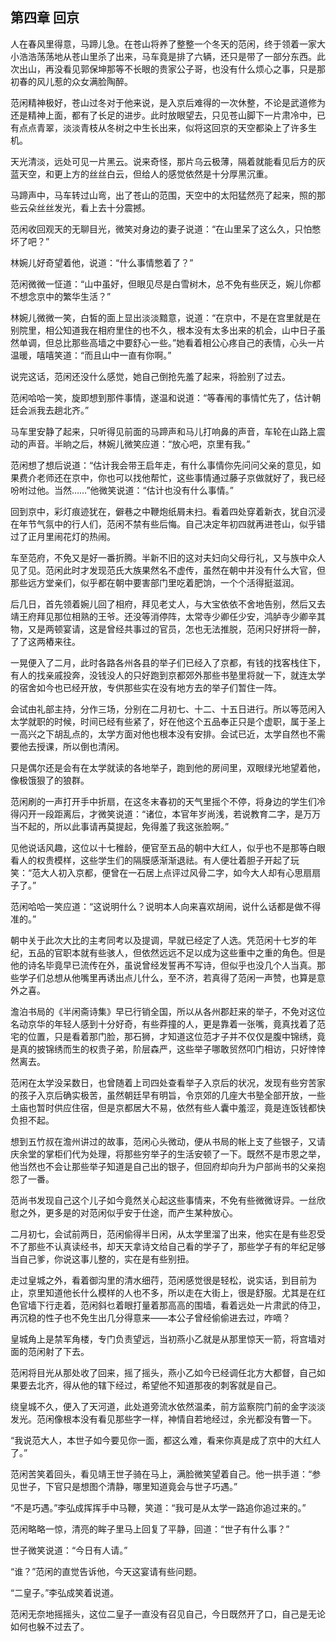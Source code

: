 ## 第四章 **回京**

人在春风里得意，马蹄儿急。在苍山将养了整整一个冬天的范闲，终于领着一家大小浩浩荡荡地从苍山里杀了出来，马车竟是排了六辆，还只是带了一部分东西。此次出山，再没看见郭保坤那等不长眼的贵家公子哥，也没有什么烦心之事，只是那初春的风儿惹的众女满脸陶醉。

范闲精神极好，苍山过冬对于他来说，是入京后难得的一次休整，不论是武道修为还是精神上面，都有了长足的进步。此时放眼望去，只见苍山脚下一片肃冷中，已有点点青翠，淡淡青枝从冬树之中生长出来，似将这回京的天空都染上了许多生机。

天光清淡，远处可见一片黑云。说来奇怪，那片乌云极薄，隔着就能看见后方的灰蓝天空，和更上方的丝丝白云，但给人的感觉依然是十分厚黑沉重。

马蹄声中，马车转过山弯，出了苍山的范围，天空中的太阳猛然亮了起来，照的那些云朵丝丝发光，看上去十分震撼。

范闲收回观天的无聊目光，微笑对身边的妻子说道：“在山里呆了这么久，只怕憋坏了吧？”

林婉儿好奇望着他，说道：“什么事情憋着了？”

范闲微微一怔道：“山中虽好，但眼见尽是白雪树木，总不免有些厌乏，婉儿你都不想念京中的繁华生活？”

林婉儿微微一笑，白皙的面上显出淡淡黯意，说道：“在京中，不是在宫里就是在别院里，相公知道我在相府里住的也不久，根本没有太多出来的机会，山中日子虽然单调，但总比那些高墙之中要舒心一些。”她看着相公心疼自己的表情，心头一片温暖，嘻嘻笑道：“而且山中一直有你啊。”

说完这话，范闲还没什么感觉，她自己倒抢先羞了起来，将脸别了过去。

范闲哈哈一笑，旋即想到那件事情，遂温和说道：“等春闱的事情忙先了，估计朝廷会派我去趟北齐。”

马车里安静了起来，只听得见前面的马蹄声和马儿打响鼻的声音，车轮在山路上震动的声音。半晌之后，林婉儿微笑应道：“放心吧，京里有我。”

范闲想了想后说道：“估计我会带王启年走，有什么事情你先问问父亲的意见，如果费介老师还在京中，你也可以找他帮忙，这些事情通过藤子京做就好了，我已经吩咐过他。当然……”他微笑说道：“估计也没有什么事情。”

回到京中，彩灯痕迹犹在，僻巷之中鞭炮纸屑未扫。看着四处穿着新衣，犹自沉浸在年节气氛中的行人们，范闲不禁有些后悔。自己决定年初四就再进苍山，似乎错过了正月里闹花灯的热闹。

车至范府，不免又是好一番折腾。半新不旧的这对夫妇向父母行礼，又与族中众人见了见。范闲此时才发现范氏大族果然名不虚传，虽然在朝中并没有什么大官，但那些远方堂亲们，似乎都在朝中要害部门里吃着肥饷，一个个活得挺滋润。

后几日，首先领着婉儿回了相府，拜见老丈人，与大宝依依不舍地告别，然后又去靖王府拜见那位相熟的王爷。还没等消停阵，太常寺少卿任少安，鸿胪寺少卿辛其物，又是两顿宴请，这是曾经共事过的官员，怎也无法推脱，范闲只好拼将一醉，了了这两樁来往。

一晃便入了二月，此时各路各州各县的举子们已经入了京都，有钱的找客栈住下，有人的找亲戚投奔，没钱没人的只好跑到京都郊外那些书塾里将就一下，就连太学的宿舍如今也已经开放，专供那些实在没有地方去的举子们暂住一阵。

会试由礼部主持，分作三场，分别在二月初七、十二、十五日进行。所以等范闲入太学就职的时候，时间已经有些紧了，好在他这个五品奉正只是个虚职，属于圣上一高兴之下胡乱点的，太学方面对他也根本没有安排。会试已近，太学自然也不需要他去授课，所以倒也清闲。

只是偶尔还是会有在太学就读的各地举子，跑到他的房间里，双眼绿光地望着他，像极饿狠了的狼群。

范闲刷的一声打开手中折扇，在这冬末春初的天气里摇个不停，将身边的学生们冷得闪开一段距离后，才微笑说道：“诸位，本官年岁尚浅，若说教育二字，是万万当不起的，所以此事请再莫提起，免得羞了我这张脸啊。”

见他说话风趣，这位以十七稚龄，便官至五品的朝中大红人，似乎也不是那等白眼看人的权贵模样，这些学生们的隔膜感渐渐退祛。有人便壮着胆子开起了玩笑：“范大人初入京都，便曾在一石居上点评过风骨二字，如今大人却有心思扇扇子了。”

范闲哈哈一笑应道：“这说明什么？说明本人向来喜欢胡闹，说什么话都是做不得准的。”

朝中关于此次大比的主考同考以及提调，早就已经定了人选。凭范闲十七岁的年纪，五品的官职本就有些骇人，但依然远远不足以成为这些重中之重的角色。但是他的诗名毕竟早已流传在外，虽说曾经发誓再不写诗，但似乎也没几个人当真。那些学子们总想从他嘴里再诱出点儿什么，至不济，若真得了范闲一声赞，也算是意外之喜。

澹泊书局的《半闲斋诗集》早已行销全国，所以从各州郡赶来的举子，不免对这位名动京华的年轻人感到十分好奇，有些莽撞的人，更是靠着一张嘴，竟真找着了范宅的位置，只是看着那门脸，那石狮，才知道这位范才子并不仅仅是腹中锦绣，竟是真的披锦绣而生的权贵子弟，阶层森严，这些举子哪敢贸然叩门相访，只好悻悻然离去。

范闲在太学没呆数日，也曾随着上司四处查看举子入京后的状况，发现有些穷苦家的孩子入京后确实极苦，虽然朝廷早有明旨，令京郊的几座大书塾全部开放，一些土庙也暂时供应住宿，但是京都居大不易，依然有些人囊中羞涩，竟是连饭钱都快负担不起。

想到五竹叔在澹州讲过的故事，范闲心头微动，便从书局的帐上支了些银子，又请庆余堂的掌柜们代为处理，将那些穷举子的生活安顿了一下。既然不是市恩之举，他当然也不会让那些举子知道是自己出的银子，但回府却向升为户部尚书的父亲抱怨了一番。

范尚书发现自己这个儿子如今竟然关心起这些事情来，不免有些微微讶异。一丝欣慰之外，更多是的对范闲似乎安于仕途，而产生某种放心。

二月初七，会试前两日，范闲偷得半日闲，从太学里溜了出来，他实在是有些忍受不了那些不认真读经书，却天天拿诗文给自己看的学子了，那些学子有的年纪足够当自己爹，你说这事儿整的，实在是有些别扭。

走过皇城之外，看着御沟里的清水细荇，范闲感觉很是轻松，说实话，到目前为止，京里知道他长什么模样的人也不多，所以走在大街上，很是舒服。尤其是在红色官墙下行走着，范闲斜乜着眼打量着那高高的围墙，看着远处一片肃武的侍卫，再沉稳的性子也不免生出几分得意来——本公子曾经偷偷进去过，咋嘀？

皇城角上是禁军角楼，专门负责望远，当初燕小乙就是从那里惊天一箭，将宫墙对面的范闲射了下去。

范闲将目光从那处收了回来，摇了摇头，燕小乙如今已经调任北方大都督，自己如果要去北齐，得从他的辖下经过，希望他不知道那夜的刺客就是自己。

绕皇城不久，便入了天河道，此处道旁流水依然温柔，前方监察院门前的金字淡淡发光。范闲像根本没有看见那些字一样，神情自若地经过，余光都没有瞥一下。

“我说范大人，本世子如今要见你一面，都这么难，看来你真是成了京中的大红人了。”

范闲苦笑着回头，看见靖王世子骑在马上，满脸微笑望着自己。他一拱手道：“参见世子，下官只是想图个清静，哪里知道竟会与世子巧遇。”

“不是巧遇。”李弘成挥挥手中马鞭，笑道：“我可是从太学一路追你追过来的。”

范闲略略一惊，清亮的眸子里马上回复了平静，回道：“世子有什么事？”

世子微笑说道：“今日有人请。”

“谁？”范闲的直觉告诉他，今天这宴请有些问题。

“二皇子。”李弘成笑着说道。

范闲无奈地摇摇头，这位二皇子一直没有召见自己，今日既然开了口，自己是无论如何也躲不过去了。


